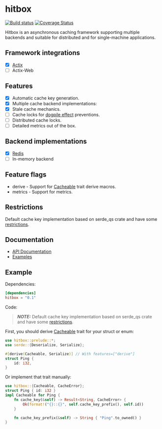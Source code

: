 # hitbox

[![Build status](https://github.com/hit-box/hitbox/actions/workflows/CI.yml/badge.svg)](https://github.com/hit-box/hitbox/actions?query=workflow)
[![Coverage Status](https://codecov.io/gh/hit-box/hitbox/branch/master/graph/badge.svg?token=tgAm8OBLkY)](https://codecov.io/gh/hit-box/hitbox)

 Hitbox is an asynchronous caching framework supporting multiple backends and suitable
 for distributed and for single-machine applications.

## Framework integrations
- [x] [Actix](https://github.com/hit-box/hitbox/tree/master/hitbox-actix)
- [ ] Actix-Web

 ## Features
 - [x] Automatic cache key generation.
 - [x] Multiple cache backend implementations:
 - [x] Stale cache mechanics.
 - [ ] Cache locks for [dogpile effect] preventions.
 - [ ] Distributed cache locks.
 - [ ] Detailed metrics out of the box.

## Backend implementations
- [x] [Redis](https://github.com/hit-box/hitbox/tree/master/hitbox-backend)
- [ ] In-memory backend

 ## Feature flags
 * derive - Support for [Cacheable] trait derive macros.
 * metrics - Support for metrics.

 ## Restrictions
 Default cache key implementation based on serde_qs crate
 and have some [restrictions](https://docs.rs/serde_qs/latest/serde_qs/#supported-types).

## Documentation
* [API Documentation](https://docs.rs/hitbox/)
* [Examples](https://github.com/hit-box/hitbox/tree/master/examples/examples)

## Example

Dependencies:

```toml
[dependencies]
hitbox = "0.1"
```

Code:

> **_NOTE:_** Default cache key implementation based on serde_qs crate
> and have some [restrictions](https://docs.rs/serde_qs/latest/serde_qs/#supported-types).

First, you should derive [Cacheable] trait for your struct or enum:

```rust
use hitbox::prelude::*;
use serde::{Deserialize, Serialize};

#[derive(Cacheable, Serialize)] // With features=["derive"]
struct Ping {
    id: i32,
}
```
Or implement that trait manually:

```rust
use hitbox::{Cacheable, CacheError};
struct Ping { id: i32 }
impl Cacheable for Ping {
    fn cache_key(&self) -> Result<String, CacheError> {
        Ok(format!("{}::{}", self.cache_key_prefix(), self.id))
    }

    fn cache_key_prefix(&self) -> String { "Ping".to_owned() }
}
```

[Cacheable]: cache/trait.Cacheable.html
[CacheableResponse]: response/trait.CacheableResponse.html
[Backend]: ../hitbox_backend/trait.Backend.html
[RedisBackend]: ../hitbox_redis/actor/struct.RedisActor.html
[hitbox-actix]: ../hitbox_actix/index.html
[dogpile effect]: https://www.sobstel.org/blog/preventing-dogpile-effect/
